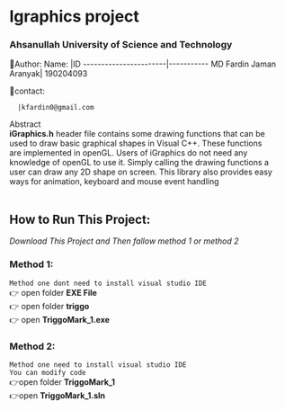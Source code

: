 # Igraphics project<br/>
### Ahsanullah University of Science and Technology
:pencil:Author:
Name:                  |ID
-----------------------|-----------
MD Fardin Jaman Aranyak| 190204093

:incoming_envelope:contact:<br/>

      |kfardin0@gmail.com
      
Abstract<br/>
**iGraphics.h** header file contains some drawing functions that can be <br/>
used to draw basic graphical shapes in Visual C++. These functions <br/>
are implemented in openGL. Users of iGraphics do not need any <br/>
knowledge of openGL to use it. Simply calling the drawing functions a <br/>
user can draw any 2D shape on screen. This library also provides easy <br/>
ways for animation, keyboard and mouse event handling<br/><br/>

## How to Run This Project:<br/>
_Download This Project and Then fallow method 1 or method 2_<br/>
### Method 1: <br/>
```Method one dont need to install visual studio IDE```<br/>
:point_right: open folder **EXE File** <br/>
:point_right: open folder **triggo** <br/>
:point_right: open **TriggoMark_1.exe**<br/>

### Method 2: <br/>
```Method one need to install visual studio IDE```<br/>
```You can modify code```<br/>
:point_right:open folder **TriggoMark_1**<br/>
:point_right:open **TriggoMark_1.sln** <br/>
